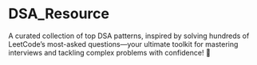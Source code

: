 # DSA_Resource
 A curated collection of top DSA patterns, inspired by solving hundreds of LeetCode’s most-asked questions—your ultimate toolkit for mastering interviews and tackling complex problems with confidence! 🚀
